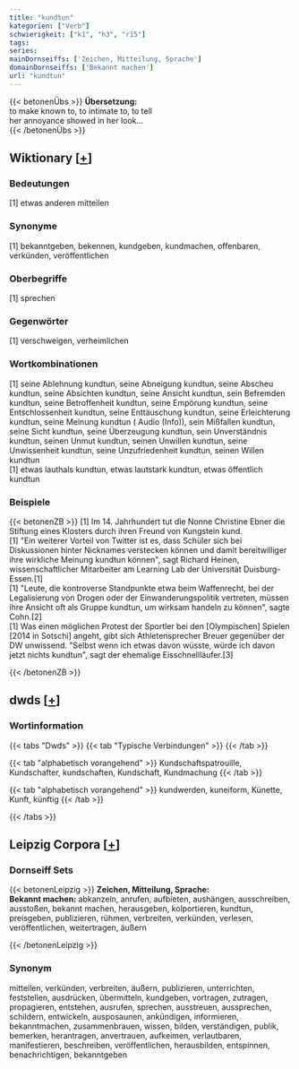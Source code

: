 ```yaml
---
title: "kundtun"
kategorien: ["Verb"]
schwierigkeit: ["k1", "h3", "r15"]
tags:
series:
mainDornseiffs: ['Zeichen, Mitteilung, Sprache']
domainDornseiffs: ['Bekannt machen']
url: "kundtun"
---
```


{{< betonenÜbs >}}
**Übersetzung:**  
to make known to, to intimate to, to tell  
her annoyance showed in her look...  
{{< /betonenÜbs >}}

## Wiktionary [[+](https://de.wiktionary.org/wiki/kundtun)]

### Bedeutungen
[1] etwas anderen mitteilen  

### Synonyme
[1] bekanntgeben, bekennen, kundgeben, kundmachen, offenbaren, verkünden, veröffentlichen  

### Oberbegriffe
[1] sprechen  

### Gegenwörter
[1] verschweigen, verheimlichen  

### Wortkombinationen
[1] seine Ablehnung kundtun, seine Abneigung kundtun, seine Abscheu kundtun, seine Absichten kundtun, seine Ansicht kundtun, sein Befremden kundtun, seine Betroffenheit kundtun, seine Empörung kundtun, seine Entschlossenheit kundtun, seine Enttäuschung kundtun, seine Erleichterung kundtun, seine Meinung kundtun ( Audio (Info)), sein Mißfallen kundtun, seine Sicht kundtun, seine Überzeugung kundtun, sein Unverständnis kundtun, seinen Unmut kundtun, seinen Unwillen kundtun, seine Unwissenheit kundtun, seine Unzufriedenheit kundtun, seinen Willen kundtun  
[1] etwas lauthals kundtun, etwas lautstark kundtun, etwas öffentlich kundtun  

### Beispiele
{{< betonenZB >}}
[1] Im 14. Jahrhundert tut die Nonne Christine Ebner die Stiftung eines Klosters durch ihren Freund von Kungstein kund.  
[1]  "Ein weiterer Vorteil von Twitter ist es, dass Schüler sich bei Diskussionen hinter Nicknames verstecken können und damit bereitwilliger ihre wirkliche Meinung kundtun können", sagt Richard Heinen, wissenschaftlicher Mitarbeiter am Learning Lab der Universität Duisburg-Essen.[1]  
[1] "Leute, die kontroverse Standpunkte etwa beim Waffenrecht, bei der Legalisierung von Drogen oder der Einwanderungspolitik vertreten, müssen ihre Ansicht oft als Gruppe kundtun, um wirksam handeln zu können", sagte Cohn.[2]  
[1] Was einen möglichen Protest der Sportler bei den [Olympischen] Spielen [2014 in Sotschi] angeht, gibt sich Athletensprecher Breuer gegenüber der DW unwissend. "Selbst wenn ich etwas davon wüsste, würde ich davon jetzt nichts kundtun", sagt der ehemalige Eisschnellläufer.[3]  

{{< /betonenZB >}}


## dwds [[+](https://www.dwds.de/wb/kundtun)]

### Wortinformation
{{< tabs "Dwds" >}}
{{< tab "Typische Verbindungen" >}}
{{< /tab >}}

{{< tab "alphabetisch vorangehend" >}}
Kundschaftspatrouille, Kundschafter, kundschaften, Kundschaft, Kundmachung
{{< /tab >}}

{{< tab "alphabetisch vorangehend" >}}
kundwerden, kuneiform, Künette, Kunft, künftig
{{< /tab >}}

{{< /tabs >}}

## Leipzig Corpora [[+](https://corpora.uni-leipzig.de/en/res?word=kundtun&corpusId=deu_newscrawl-public_2018)]

### Dornseiff Sets
{{< betonenLeipzig >}}
**Zeichen, Mitteilung, Sprache:**  
**Bekannt machen:** abkanzeln, anrufen, aufbieten, aushängen, ausschreiben, ausstoßen, bekannt machen, herausgeben, kolportieren, kundtun, preisgeben, publizieren, rühmen, verbreiten, verkünden, verlesen, veröffentlichen, weitertragen, äußern  

{{< /betonenLeipzig >}}

### Synonym
mitteilen, verkünden, verbreiten, äußern, publizieren, unterrichten, feststellen, ausdrücken, übermitteln, kundgeben, vortragen, zutragen, propagieren, entstehen, ausrufen, sprechen, ausstreuen, aussprechen, schildern, entwickeln, ausposaunen, ankündigen, informieren, bekanntmachen, zusammenbrauen, wissen, bilden, verständigen, publik, bemerken, herantragen, anvertrauen, aufkeimen, verlautbaren, manifestieren, beschreiben, veröffentlichen, herausbilden, entspinnen, benachrichtigen, bekanntgeben

